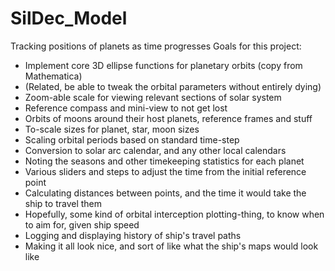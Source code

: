 # SilDec_Model
 Tracking positions of planets as time progresses
 Goals for this project:
 - Implement core 3D ellipse functions for planetary orbits (copy from Mathematica)
 - (Related, be able to tweak the orbital parameters without entirely dying)
 - Zoom-able scale for viewing relevant sections of solar system
 - Reference compass and mini-view to not get lost
 - Orbits of moons around their host planets, reference frames and stuff
 - To-scale sizes for planet, star, moon sizes
 - Scaling orbital periods based on standard time-step
 - Conversion to solar arc calendar, and any other local calendars
 - Noting the seasons and other timekeeping statistics for each planet
 - Various sliders and steps to adjust the time from the initial reference point
 - Calculating distances between points, and the time it would take the ship to travel them
 - Hopefully, some kind of orbital interception plotting-thing, to know when to aim for, given ship speed
 - Logging and displaying history of ship's travel paths
 - Making it all look nice, and sort of like what the ship's maps would look like